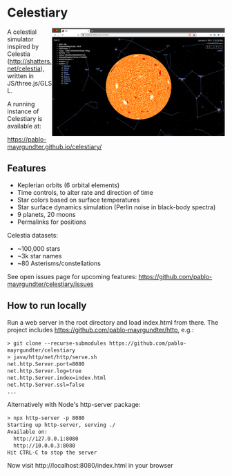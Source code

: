 # Celestiary
<img src="screens/ss-Dec-5-2020.png" width="400" style="float: right;"/>

A celestial simulator inspired by Celestia
(http://shatters.net/celestia), written in JS/three.js/GLSL.

A running instance of Celestiary is available at:

https://pablo-mayrgundter.github.io/celestiary/


## Features
- Keplerian orbits (6 orbital elements)
- Time controls, to alter rate and direction of time
- Star colors based on surface temperatures
- Star surface dynamics simulation (Perlin noise in black-body spectra)
- 9 planets, 20 moons
- Permalinks for positions

Celestia datasets:
- ~100,000 stars
- ~3k star names
- ~80 Asterisms/constellations

See open issues page for upcoming features: https://github.com/pablo-mayrgundter/celestiary/issues 

## How to run locally

Run a web server in the root directory and load index.html from there.
The project includes https://github.com/pablo-mayrgundter/http, e.g.:

```
> git clone --recurse-submodules https://github.com/pablo-mayrgundter/celestiary
> java/http/net/http/serve.sh
net.http.Server.port=8080
net.http.Server.log=true
net.http.Server.index=index.html
net.http.Server.ssl=false
...
```
Alternatively with Node's http-server package:
```
> npx http-server -p 8080
Starting up http-server, serving ./
Available on:
  http://127.0.0.1:8080
  http://10.0.0.3:8080
Hit CTRL-C to stop the server
```

Now visit http://localhost:8080/index.html in your browser
